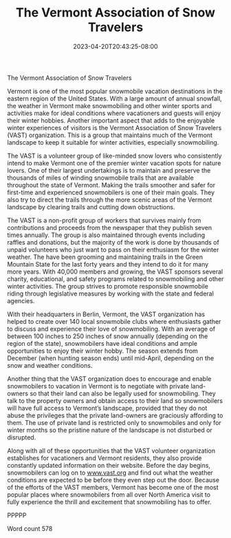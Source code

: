 ﻿---
title: "The Vermont Association of Snow Travelers"
date: 2023-04-20T20:43:25-08:00
description: "Snowmobiling TXT Tips for Web Success"
featured_image: "/images/Snowmobiling TXT.jpg"
tags: ["Snowmobiling TXT"]
---

The Vermont Association of Snow Travelers

Vermont is one of the most popular snowmobile vacation destinations in the eastern region of the United States. With a large amount of annual snowfall, the weather in Vermont make snowmobiling and other winter sports and activities make for ideal conditions where vacationers and guests will enjoy their winter hobbies. Another important aspect that adds to the enjoyable winter experiences of visitors is the Vermont Association of Snow Travelers (VAST) organization. This is a group that maintains much of the Vermont landscape to keep it suitable for winter activities, especially snowmobiling.

The VAST is a volunteer group of like-minded snow lovers who consistently intend to make Vermont one of the premier winter vacation spots for nature lovers. One of their largest undertakings is to maintain and preserve the thousands of miles of winding snowmobile trails that are available throughout the state of Vermont. Making the trails smoother and safer for first-time and experienced snowmobilers is one of their main goals. They also try to direct the trails through the more scenic areas of the Vermont landscape by clearing trails and cutting down obstructions. 

The VAST is a non-profit group of workers that survives mainly from contributions and proceeds from the newspaper that they publish seven times annually. The group is also maintained through events including raffles and donations, but the majority of the work is done by thousands of unpaid volunteers who just want to pass on their enthusiasm for the winter weather. The have been grooming and maintaining trails in the Green Mountain State for the last forty years and they intend to do it for many more years. With 40,000 members and growing, the VAST sponsors several charity, educational, and safety programs related to snowmobiling and other winter activities. The group strives to promote responsible snowmobile riding through legislative measures by working with the state and federal agencies. 

With their headquarters in Berlin, Vermont, the VAST organization has helped to create over 140 local snowmobile clubs where enthusiasts gather to discuss and experience their love of snowmobiling. With an average of between 100 inches to 250 inches of snow annually (depending on the region of the state), snowmobilers have ideal conditions and ample opportunities to enjoy their winter hobby. The season extends from December (when hunting season ends) until mid-April, depending on the snow and weather conditions. 

Another thing that the VAST organization does to encourage and enable snowmobilers to vacation in Vermont is to negotiate with private land-owners so that their land can also be legally used for snowmobiling. They talk to the property owners and obtain access to their land so snowmobilers will have full access to Vermont’s landscape, provided that they do not abuse the privileges that the private land-owners are graciously affording to them. The use of private land is restricted only to snowmobiles and only for winter months so the pristine nature of the landscape is not disturbed or disrupted. 

Along with all of these opportunities that the VAST volunteer organization establishes for vacationers and Vermont residents, they also provide constantly updated information on their website. Before the day begins, snowmobilers can log on to www.vast.org and find out what the weather conditions are expected to be before they even step out the door. Because of the efforts of the VAST members, Vermont has become one of the most popular places where snowmobilers from all over North America visit to fully experience the thrill and excitement that snowmobiling has to offer. 

PPPPP

Word count 578

